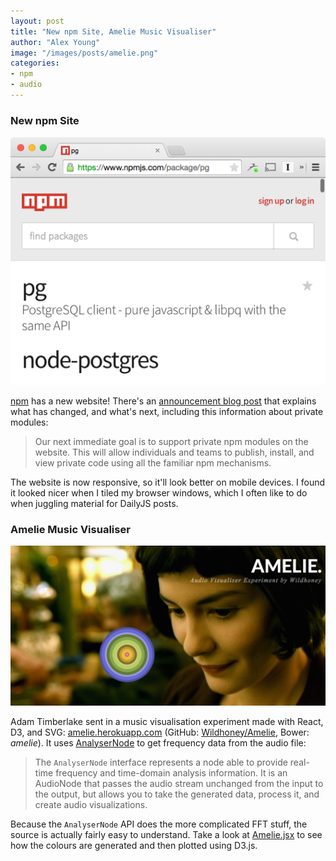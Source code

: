```yaml
---
layout: post
title: "New npm Site, Amelie Music Visualiser"
author: "Alex Young"
image: "/images/posts/amelie.png"
categories:
- npm
- audio
---
```


### New npm Site

![npm](/images/posts/npm-pg.png)

[npm](https://www.npmjs.org/) has a new website!  There's an [announcement blog post](http://blog.npmjs.org/post/104856015780/npm-has-a-new-website) that explains what has changed, and what's next, including this information about private modules:

> Our next immediate goal is to support private npm modules on the website. This will allow individuals and teams to publish, install, and view private code using all the familiar npm mechanisms.

The website is now responsive, so it'll look better on mobile devices.  I found it looked nicer when I tiled my browser windows, which I often like to do when juggling material for DailyJS posts.

### Amelie Music Visualiser

![Amelie](/images/posts/amelie.png)

Adam Timberlake sent in a music visualisation experiment made with React, D3, and SVG: [amelie.herokuapp.com](http://amelie.herokuapp.com/) (GitHub: [Wildhoney/Amelie](https://github.com/Wildhoney/Amelie), Bower: _amelie_).  It uses [AnalyserNode](https://developer.mozilla.org/en-US/docs/Web/API/AnalyserNode) to get frequency data from the audio file:

> The `AnalyserNode` interface represents a node able to provide real-time frequency and time-domain analysis information. It is an AudioNode that passes the audio stream unchanged from the input to the output, but allows you to take the generated data, process it, and create audio visualizations.


Because the `AnalyserNode` API does the more complicated FFT stuff, the source is actually fairly easy to understand.  Take a look at [Amelie.jsx](https://github.com/Wildhoney/Amelie/blob/master/module/Amelie.jsx) to see how the colours are generated and then plotted using D3.js.

